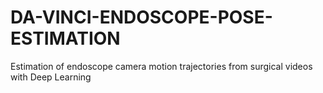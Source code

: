 # DA-VINCI-ENDOSCOPE-POSE-ESTIMATION
Estimation of endoscope camera motion trajectories from surgical videos with Deep Learning
